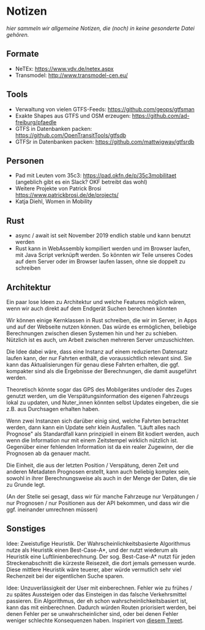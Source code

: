 # Notizen
_hier sammeln wir allgemeine Notizen, die (noch) in keine gesonderte Datei gehören._

## Formate
* NeTEx: https://www.vdv.de/netex.aspx
* Transmodel: http://www.transmodel-cen.eu/

## Tools
* Verwaltung von vielen GTFS-Feeds: https://github.com/geops/gtfsman
* Exakte Shapes aus GTFS und OSM erzeugen: https://github.com/ad-freiburg/pfaedle
* GTFS in Datenbanken packen: https://github.com/OpenTransitTools/gtfsdb
* GTFSr in Datenbanken packen: https://github.com/mattwigway/gtfsrdb

## Personen
* Pad mit Leuten vom 35c3: https://pad.okfn.de/p/35c3mobilitaet (angeblich gibt es ein Slack? OKF betreibt das wohl)
* Weitere Projekte von Patrick Brosi https://www.patrickbrosi.de/de/projects/
* Katja Diehl, Women in Mobility

## Rust
* async / await ist seit November 2019 endlich stable und kann benutzt werden
* Rust kann in WebAssembly kompiliert werden und im Browser laufen, mit Java Script verknüpft werden. So könnten wir Teile unseres Codes auf dem Server oder im Browser laufen lassen, ohne sie doppelt zu schreiben 

## Architektur
Ein paar lose Ideen zu Architektur und welche Features möglich wären, wenn wir auch direkt auf dem Endgerät Suchen berechnen könnten

Wir können einige Kernklassen in Rust schreiben, die wir im Server, in Apps und auf der Webseite nutzen können. Das würde es ermöglichen, beliebige Berechnungen zwischen diesen Systemen hin und her zu schieben. Nützlich ist es auch, um Arbeit zwischen mehreren Server umzuschichten.

Die Idee dabei wäre, dass eine Instanz auf einem reduzierten Datensatz laufen kann, der nur Fahrten enthält, die voraussichtlich relevant sind. Sie kann das Aktualisierungen für genau diese Fahrten erhalten, die ggf. kompakter sind als die Ergebnisse der Berechnungen, die damit ausgeführt werden.

Theoretisch könnte sogar das GPS des Mobilgerätes und/oder des Zuges genutzt werden, um die Verspätungsinformation des eigenen Fahrzeugs lokal zu updaten, und Nuter_innen könnten selbst Updates eingeben, die sie z.B. aus Durchsagen erhalten haben.

Wenn zwei Instanzen sich darüber einig sind, welche Fahrten betrachtet werden, dann kann ein Update sehr klein Ausfallen. "Läuft alles nach Prognose" als Standardfall kann prinzipiell in einem Bit kodiert werden, auch wenn die Information nur mit einem Zeitstempel wirklich nützlich ist. Gegenüber einer fehlenden Information ist da ein realer Zugewinn, der die Prognosen ab da genauer macht.

Die Einheit, die aus der letzten Position / Verspätung, deren Zeit und anderen Metadaten Prognosen erstellt, kann auch beliebig komplex sein, sowohl in ihrer Berechnungsweise als auch in der Menge der Daten, die sie zu Grunde legt. 

(An der Stelle sei gesagt, dass wir für  manche Fahrzeuge nur Verpätungen / nur Prognosen / nur Positionen aus der API bekommen, und dass wir die ggf. ineinander umrechnen müssen)

## Sonstiges
Idee: Zweistufige Heuristik. Der Wahrscheinlichkeitsbasierte Algorithmus nutze als Heuristik einen Best-Case-A*, und der nutzt wiederum als Heuristik eine Luftlinienberechnung. Der sog. Best-Case-A* nutzt für jeden Streckenabschnitt die kürzeste Reisezeit, die dort jemals gemessen wurde. Diese mittlere Heuristik wäre teuerer, aber würde vermutlich sehr viel Rechenzeit bei der eigentlichen Suche sparen.

Idee: Unzuverlässigkeit der User mit einberechnen. Fehler wie zu frühes / zu spätes Aussteigen oder das Einsteigen in das falsche Verkehrsmittel passieren. Ein Algorithmus, der eh schon wahrscheinlichkeitsbasiert ist, kann das mit einberechnen. Dadurch würden Routen priorisiert werden, bei denen Fehler per se unwahrscheinlicher sind, oder bei denen Fehler weniger schlechte Konsequenzen haben. Inspiriert von [diesem Tweet](https://twitter.com/maussagenlogik/status/1235659894361124864).